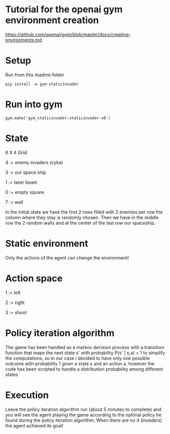 # Tutorial for the openai gym environment creation

https://github.com/openai/gym/blob/master/docs/creating-environments.md

# Setup

Run from this readme folder

```
pip install -e gym-staticinvader
```

# Run into gym

```
gym.make('gym_staticinvader:staticinvader-v0')
```

# State

6 X 4 Grid:

4 := enemy invaders (cyka)

3 := our space ship 

1 := laser beam

0 := empty square

7 := wall

In the initial state we have the first 2 rows filled with 2 enemies per row
the column where they stay is randomly chosen. Then we have in the middle row
the 2 random walls and at the center of the last row our spaceship.

# Static environment

Only the actions of the agent can change the environment!

# Action space

1 := left

2 := right

3 := shoot 

# Policy iteration algorithm

The game has been handled as a markov decision process with a transition function
that maps the next state s' with probability P(s' | s,a) = 1 to simplify the computations, so in our case
i decided to have only one possible outcome with probability 1 given a state s and an action a,
however the code has been scripted to handle a distribution probability among different states

# Execution

Leave the policy iteration algorithm run (about 5 minutes to complete) and you will see
the agent playing the game according to the optimal policy he found during the policy iteration algorithm,
When there are no 4 (invaders) the agent achieved its goal!



